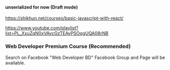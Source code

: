 
#### unserialized for now (Draft mode)

https://shikhun.net/courses/basic-javascript-with-react/

https://www.youtube.com/playlist?list=PL_XxuZqN0xVAvcGzTEAyPSOqgUQA08rNB


### Web Developer Premium Course (Recommended)
Search on Facebook "Web Developer BD" Facebook Group and Page will be available.
